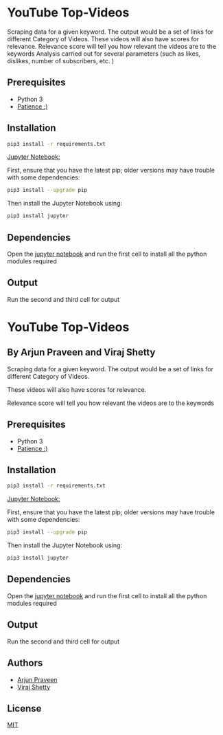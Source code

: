 # YouTube Top-Videos



Scraping data for a given keyword. 
The output would be a set of links for different Category of Videos.
These videos will also have scores for relevance.
Relevance score will tell you how relevant the videos are to the keywords
Analysis carried out for several parameters (such as likes, dislikes, number of subscribers, etc. )
## Prerequisites
* Python 3
* [Patience :)](https://medium.com/level-up-web/youtube-background-music-for-coding-99b592a74dc8)



## Installation
```bash
pip3 install -r requirements.txt
```

[Jupyter Notebook: ](https://jupyter.readthedocs.io/en/latest/index.html)


First, ensure that you have the latest pip; older versions may have trouble with some dependencies:
```bash
pip3 install --upgrade pip
```

Then install the Jupyter Notebook using:
```bash
pip3 install jupyter
```


## Dependencies

Open the [jupyter notebook](https://github.com/YouTubeScraper/Top-Videos/blob/master/yt.ipynb) and run
the first cell to install all the python modules required

## Output
Run the second and third cell for output

# YouTube Top-Videos

## By Arjun Praveen and Viraj Shetty

Scraping data for a given keyword. The output would be a set of links for different Category of Videos.

These videos will also have scores for relevance.

Relevance score will tell you how relevant the videos are to the keywords
## Prerequisites
* Python 3
* [Patience :)](https://medium.com/level-up-web/youtube-background-music-for-coding-99b592a74dc8)



## Installation
```bash
pip3 install -r requirements.txt
```

[Jupyter Notebook: ](https://jupyter.readthedocs.io/en/latest/index.html)


First, ensure that you have the latest pip; older versions may have trouble with some dependencies:
```bash
pip3 install --upgrade pip
```

Then install the Jupyter Notebook using:
```bash
pip3 install jupyter
```


## Dependencies

Open the [jupyter notebook](https://github.com/YouTubeScraper/Top-Videos/blob/master/yt.ipynb) and run
the first cell to install all the python modules required

## Output
Run the second and third cell for output

## Authors

* [Arjun Praveen](https://github.com/PurpleBooth)
* [Viraj Shetty](https://github.com/VirajVShetty)

## License
[MIT](https://choosealicense.com/licenses/mit/)
